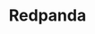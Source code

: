 ---
title: Redpanda
isOfficial: true
categories:
  - message-broker
docs:
  - id: java
    url: https://www.testcontainers.org/modules/redpanda/
    example: |
      ```java
      var redpanda = new RedpandaContainer(DockerImageName.parse("docker.redpanda.com/redpandadata/redpanda:v22.2.1"));
      redpanda.start();
      ```
  - id: dotnet
    url: https://www.nuget.org/packages/Testcontainers.Redpanda
    example: |
      ```csharp
      var redpandaContainer = new RedpandaBuilder()
        .WithImage("docker.redpanda.com/redpandadata/redpanda:v22.2.1")
        .Build();
      await redpandaContainer.StartAsync();
      ```
description: |
  Redpanda is the Kafka-compatible streaming data platform.
---